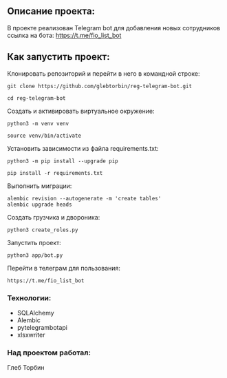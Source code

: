 ## Описание проекта:
В проекте реализован Telegram bot для добавления новых сотрудников
ссылка на бота: https://t.me/fio_list_bot

## Как запустить проект:
Клонировать репозиторий и перейти в него в командной строке:
```
git clone https://github.com/glebtorbin/reg-telegram-bot.git
```
```
cd reg-telegram-bot
```
Cоздать и активировать виртуальное окружение:
```
python3 -m venv venv
```
```
source venv/bin/activate
```
Установить зависимости из файла requirements.txt:
```
python3 -m pip install --upgrade pip
```
```
pip install -r requirements.txt
```
Выполнить миграции:
```
alembic revision --autogenerate -m 'create tables'
alembic upgrade heads 
```
Создать грузчика и двороника:
```
python3 create_roles.py 
```
Запустить проект:
```
python3 app/bot.py
```
Перейти в телеграм для пользования:
```
https://t.me/fio_list_bot
```
### Технологии:
  - SQLAlchemy
  - Alembic
  - pytelegrambotapi
  - xlsxwriter

### Над проектом работал:
Глеб Торбин

